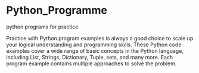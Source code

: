 # Python_Programme
python programs for practice

Practice with Python program examples is always a good choice to scale up your logical understanding and programming skills.
These Python code examples cover a wide range of basic concepts in the Python language, including List, Strings, Dictionary, Tuple, sets, and many more. 
Each program example contains multiple approaches to solve the problem.
